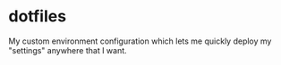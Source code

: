 dotfiles
========

My custom environment configuration which lets me quickly deploy my "settings" anywhere that I want.

